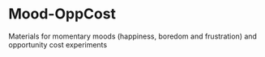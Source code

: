 # Mood-OppCost
Materials for momentary moods (happiness, boredom and frustration) and opportunity cost experiments
